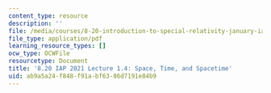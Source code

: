 ```yaml
---
content_type: resource
description: ''
file: /media/courses/8-20-introduction-to-special-relativity-january-iap-2021/ab9a5a24f848f91abf6386d7191e84b9_MIT8_20iap21_lec1_4.pdf
file_type: application/pdf
learning_resource_types: []
ocw_type: OCWFile
resourcetype: Document
title: '8.20 IAP 2021 Lecture 1.4: Space, Time, and Spacetime'
uid: ab9a5a24-f848-f91a-bf63-86d7191e84b9
---
```

